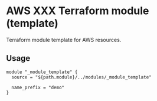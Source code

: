 # AWS XXX Terraform module (template)

Terraform module template for AWS resources.

## Usage
```hcl
module "_module_template" {
  source = "${path.module}/../modules/_module_template"

  name_prefix = "demo"
}
```

